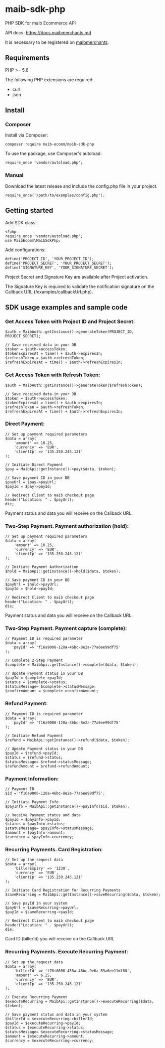 # maib-sdk-php
PHP SDK for maib Ecommerce API

API docs: https://docs.maibmerchants.md

It is necessary to be registered on [maibmerchants](https://maibmerchants.md).

## Requirements
PHP >= 5.6

The following PHP extensions are required:

 * curl
 * json
## Install
### Composer
Install via Composer:
```
composer require maib-ecomm/maib-sdk-php
```
To use the package, use Composer's autoload:
```
require_once 'vendor/autoload.php';
```
### Manual
Download the latest release and include the config.php file in your project.
```
require_once('/path/to/examples/config.php');
```
## Getting started
Add SDK class:
```
<?php 
require_once 'vendor/autoload.php';
use MaibEcomm\MaibSdkPhp;
```
Add configurations:
```
define('PROJECT_ID', 'YOUR_PROJECT_ID');
define('PROJECT_SECRET', 'YOUR_PROJECT_SECRET');
define('SIGNATURE_KEY', 'YOUR_SIGNATURE_SECRET');
```
Project Secret and Signature Key are available after Project activation.

The Signature Key is required to validate the notification signature on the Callback URL (/examples/callbackUrl.php).
## SDK usage examples and sample code
### Get Access Token with Project ID and Project Secret:
```
$auth = MaibAuth::getInstance()->generateToken(PROJECT_ID, PROJECT_SECRET);

// Save received data in your DB
$token = $auth->accessToken;
$tokenExpiresAt = time() + $auth->expiresIn;
$refreshToken = $auth->refreshToken;
$refreshExpiresAt = time() + $auth->refreshExpiresIn;
```
### Get Access Token with Refresh Token:
```
$auth = MaibAuth::getInstance()->generateToken($refreshToken);

// Save received data in your DB
$token = $auth->accessToken;
$tokenExpiresAt = time() + $auth->expiresIn;
$refreshToken = $auth->refreshToken;
$refreshExpiresAt = time() + $auth->refreshExpiresIn;
```
### Direct Payment:
```
// Set up payment required parameters
$data = array(
    'amount' => 10.25,
    'currency' => 'EUR',
    'clientIp' => '135.250.245.121'
);

// Initiate Direct Payment
$pay = MaibApi::getInstance()->pay($data, $token);

// Save payment ID in your DB
$payUrl = $pay->payUrl;
$payId = $pay->payId;

// Redirect Client to maib checkout page
header("Location: " . $payUrl);
die;
```
Payment status and data you will receive on the Callback URL.

### Two-Step Payment. Payment authorization (hold):
```
// Set up payment required parameters
$data = array(
    'amount' => 10.25,
    'currency' => 'EUR',
    'clientIp' => '135.250.245.121'
);

// Initiate Payment Authorization
$hold = MaibApi::getInstance()->hold($data, $token);

// Save payment ID in your DB
$payUrl = $hold->payUrl;
$payId = $hold->payId;

// Redirect Client to maib checkout page
header("Location: " . $payUrl);
die;
```
Payment status and data you will receive on the Callback URL.

### Two-Step Payment. Payment capture (complete):
```
// Payment ID is required parameter
$data = array(
   'payId' => 'f16a9006-128a-46bc-8e2a-77a6ee99df75'
);

// Complete 2-Step Payment
$complete = MaibApi::getInstance()->complete($data, $token);

// Update Payment status in your DB
$payId = $complete->payId;
$status = $complete->status;
$statusMessage= $complete->statusMessage;
$confirmAmount = $complete->confirmAmount;
```

### Refund Payment:
```
// Payment ID is required parameter
$data = array(
   'payId' => 'f16a9006-128a-46bc-8e2a-77a6ee99df75'
);

// Initiate Refund Payment
$refund = MaibApi::getInstance()->refund($data, $token);

// Update Payment status in your DB
$payId = $refund->payId;
$status = $refund->status;
$statusMessage= $refund->statusMessage;
$refundAmount = $refund->refundAmount;
```
### Payment Information:
```
// Payment ID
$id = 'f16a9006-128a-46bc-8e2a-77a6ee99df75';

// Initiate Payment Info
$payInfo = MaibApi::getInstance()->payInfo($id, $token);

// Receive Payment status and data 
$payId = $payInfo->payId;
$status = $payInfo->status;
$statusMessage= $payInfo->statusMessage;
$amount = $payInfo->amount;
$currency = $payInfo->currency;
```
### Recurring Payments. Card Registration:
```
// Set up the request data
$data = array(
    'billerExpiry' => '1230',
    'currency' => 'EUR',
    'clientIp' => '135.250.245.121'
);

// Initiate Card Registration for Recurring Payments
$saveRecurring = MaibApi::getInstance()->saveRecurring($data, $token);

// Save payId in your system
$payUrl = $saveRecurring->payUrl;
$payId = $saveRecurring->payId;

// Redirect Client to maib checkout page
header("Location: " . $payUrl);
die;
```
Card ID (billerId) you will receive on the Callback URL

### Recurring Payments. Execute Recurring Payment:
```
// Set up the request data
$data = array(
    'billerId' => 't78i8006-458a-46bc-9e0a-89a6ee11df68',
    'amount' => 6.25,
    'currency' => 'EUR',
    'clientIp' => '135.250.245.121'
);

// Execute Recurring Payment
$executeRecurring = MaibApi::getInstance()->executeRecurring($data, $token);

// Save payment status and data in your system
$billerId = $executeRecurring->billerId;
$payId = $executeRecurring->payId;
$status = $executeRecurring->status;
$statusMessage= $executeRecurring->statusMessage;
$amount = $executeRecurring->amount;
$currency = $executeRecurring->currency;
```








